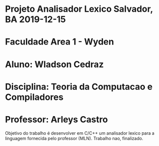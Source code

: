 # Projeto Analisador Lexico                           Salvador, BA 2019-12-15
# Faculdade Area 1 - Wyden
# Aluno: Wladson Cedraz
# Disciplina: Teoria da Computacao e Compiladores
# Professor: Arleys Castro

Objetivo do trabalho é desenvolver em C/C++ um analisador lexico para a linguagem fornecida pelo professor (MLN).
Trabalho nao, finalizado.
